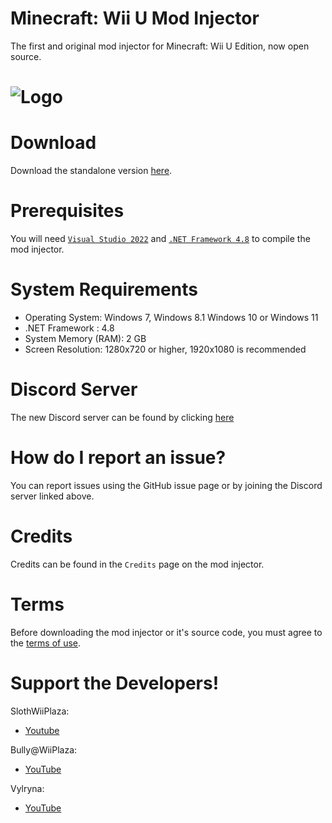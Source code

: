 # Minecraft: Wii U Mod Injector
The first and original mod injector for Minecraft: Wii U Edition, now open source.
# ![Logo](Minecraft%20Wii%20U%20Mod%20Injector/Icon.ico)

# Download
Download the standalone version [here](../../releases/latest).

# Prerequisites 
You will need [`Visual Studio 2022`](https://visualstudio.microsoft.com) and [`.NET Framework 4.8`](https://dotnet.microsoft.com/en-us/download/dotnet-framework) to compile the mod injector.

# System Requirements
* Operating System: Windows 7, Windows 8.1 Windows 10 or Windows 11
* .NET Framework : 4.8
* System Memory (RAM): 2 GB
* Screen Resolution: 1280x720 or higher, 1920x1080 is recommended

# Discord Server
The new Discord server can be found by clicking [here](https://discord.gg/EcK8x5Mdr6)

# How do I report an issue?
You can report issues using the GitHub issue page or by joining the Discord server linked above.

# Credits
Credits can be found in the ``Credits`` page on the mod injector.

# Terms
Before downloading the mod injector or it's source code, you must agree to the [terms of use](LICENSE.md).

# Support the Developers!

SlothWiiPlaza:
* [Youtube](https://www.youtube.com/c/SlothWiiPlaza)

Bully@WiiPlaza:
* [YouTube](https://www.youtube.com/BullyWiiPlaza)

Vylryna:
* [YouTube](https://www.youtube.com/channel/UCfm8aU2z1k8XaJlW2W4MKSA)
